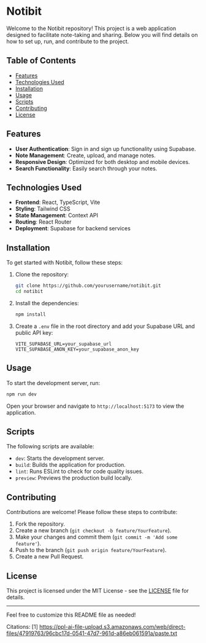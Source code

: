 # Notibit

Welcome to the Notibit repository! This project is a web application designed to facilitate note-taking and sharing. Below you will find details on how to set up, run, and contribute to the project.

## Table of Contents

- [Features](#features)
- [Technologies Used](#technologies-used)
- [Installation](#installation)
- [Usage](#usage)
- [Scripts](#scripts)
- [Contributing](#contributing)
- [License](#license)

## Features

- **User Authentication**: Sign in and sign up functionality using Supabase.
- **Note Management**: Create, upload, and manage notes.
- **Responsive Design**: Optimized for both desktop and mobile devices.
- **Search Functionality**: Easily search through your notes.

## Technologies Used

- **Frontend**: React, TypeScript, Vite
- **Styling**: Tailwind CSS
- **State Management**: Context API
- **Routing**: React Router
- **Deployment**: Supabase for backend services

## Installation

To get started with Notibit, follow these steps:

1. Clone the repository:
   ```bash
   git clone https://github.com/yourusername/notibit.git
   cd notibit
   ```

2. Install the dependencies:
   ```bash
   npm install
   ```

3. Create a `.env` file in the root directory and add your Supabase URL and public API key:
   ```plaintext
   VITE_SUPABASE_URL=your_supabase_url
   VITE_SUPABASE_ANON_KEY=your_supabase_anon_key
   ```

## Usage

To start the development server, run:
```bash
npm run dev
```
Open your browser and navigate to `http://localhost:5173` to view the application.

## Scripts

The following scripts are available:

- `dev`: Starts the development server.
- `build`: Builds the application for production.
- `lint`: Runs ESLint to check for code quality issues.
- `preview`: Previews the production build locally.

## Contributing

Contributions are welcome! Please follow these steps to contribute:

1. Fork the repository.
2. Create a new branch (`git checkout -b feature/YourFeature`).
3. Make your changes and commit them (`git commit -m 'Add some feature'`).
4. Push to the branch (`git push origin feature/YourFeature`).
5. Create a new Pull Request.

## License

This project is licensed under the MIT License - see the [LICENSE](LICENSE) file for details.

---

Feel free to customize this README file as needed!

Citations:
[1] https://ppl-ai-file-upload.s3.amazonaws.com/web/direct-files/47919763/96cbc17d-0541-47d7-961d-a86eb061591a/paste.txt
